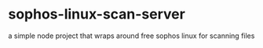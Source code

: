 # sophos-linux-scan-server
a simple node project that wraps around free sophos linux for scanning files

